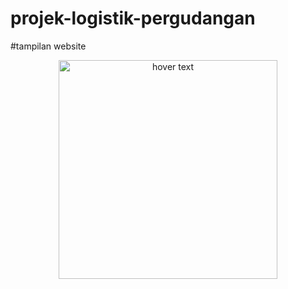 # projek-logistik-pergudangan
#tampilan website
<p align="center">
  <img src="pr1" width="350" title="hover text">
</p>
